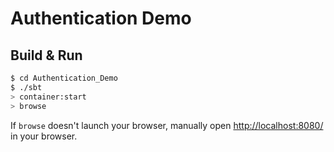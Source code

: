 # Authentication Demo #

## Build & Run ##

```sh
$ cd Authentication_Demo
$ ./sbt
> container:start
> browse
```

If `browse` doesn't launch your browser, manually open [http://localhost:8080/](http://localhost:8080/) in your browser.
